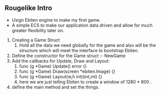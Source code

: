 ## Rougelike Intro 

- Usign Ebiten engine to make my first game.
- A simple ECS to make our application data driven and allow for much greater flexibility later on.
  
1. Creating a Game Struct
   1. Hold all the data we need globally for the game and also will be the structure which will meet the interface to bootstrap Ebiten.
2. Define the constructor for the Game struct :- NewGame 
3. Add the callbacks for Update, Draw and Layout:
   1. func (g *Game) Update() error {}
   2. func (g *Game) Draw(screen *ebiten.Image) {}
   3. func (g *Game) Layout(w,h int)(int,int) {}
   4. here we are just telling Ebiten to create a window of 1280 * 800 .
4. define the main method and set the things.
    